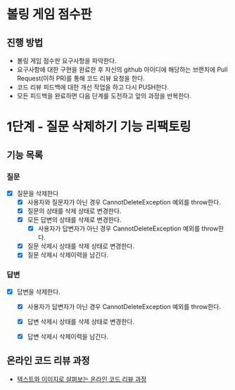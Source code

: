 # 볼링 게임 점수판
## 진행 방법
* 볼링 게임 점수판 요구사항을 파악한다.
* 요구사항에 대한 구현을 완료한 후 자신의 github 아이디에 해당하는 브랜치에 Pull Request(이하 PR)를 통해 코드 리뷰 요청을 한다.
* 코드 리뷰 피드백에 대한 개선 작업을 하고 다시 PUSH한다.
* 모든 피드백을 완료하면 다음 단계를 도전하고 앞의 과정을 반복한다.

# 1단계 - 질문 삭제하기 기능 리팩토링
## 기능 목록
### 질문
- [x] 질문을 삭제한다
    - [x] 사용자와 질문자가 아닌 경우 CannotDeleteException 예외를 throw한다.
    - [x] 질문의 상태를 삭제 상태로 변경한다.
    - [x] 모든 답변의 상태를 삭제로 변경한다.
      - [x] 사용자가 답변자가 아닌 경우 CannotDeleteException 예외를 throw한다.
    - [x] 질문 삭제시 상태를 삭제 상태로 변경한다.
    - [x] 질문 삭제시 삭제이력을 남긴다.

### 답변
- [x] 답변을 삭제한다.
    - [x] 사용자가 답변자가 아닌 경우 CannotDeleteException 예외를 throw한다.
    - [x] 답변 삭제시 상태를 삭제 상태로 변경한다.
    - [x] 답변 삭제시 삭제이력을 남긴다.


## 온라인 코드 리뷰 과정
* [텍스트와 이미지로 살펴보는 온라인 코드 리뷰 과정](https://github.com/next-step/nextstep-docs/tree/master/codereview)
